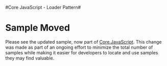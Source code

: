 #Core JavaScript - Loader Pattern#

# Sample Moved #
Please see the updated sample, now part of [Core.JavaScript](https://github.com/PnP/blob/Samples/Core.JavaScript/). This change was made as part of an ongoing effort to minimize the total number of samples while making it easier for developers to locate and use samples they may find valuable. 